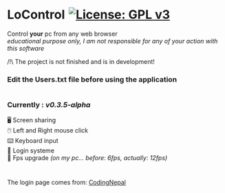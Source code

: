 # LoControl [![License: GPL v3](https://img.shields.io/badge/License-GPLv3-blue.svg)](https://www.gnu.org/licenses/gpl-3.0)
Control **your** pc from any web browser <br>
*educational purpose only, I am not responsible for any of your action with this software*

/!\ The project is not finished and is in development!

### Edit the Users.txt file before using the application

#


### Currently : *v0.3.5-alpha*
🖥️ Screen sharing <br>
🖱️ Left and Right mouse click <br> 
⌨️ Keyboard input <br>
🔐 Login systeme <br>
🚀 Fps upgrade  *(on my pc... before: 6fps, actually: 12fps)* <br>

#

The login page comes from: <a href="https://www.youtube.com/watch?v=eeHqZeJ9Vqc">CodingNepal</a>
